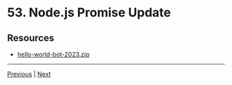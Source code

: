 # 53. Node.js Promise Update

## Resources

-   [hello-world-bot-2023.zip](https://rfpga.s3.us-west-1.amazonaws.com/Develop-Discord-Bots-in-Nodejs_Complete-Course-in-2023/hello-world-bot-2023.zip)

---

[Previous](./52_.createdTimestamp-Update.md) | [Next](./54_.joinedTimestamp-Update.md)